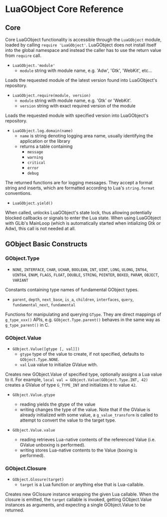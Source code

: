 # LuaGObject Core Reference

## Core

Core LuaGObject functionality is accessible through the `LuaGObject` module,
loaded by calling `require 'LuaGObject'`. LuaGObject does not install itself
into the global namespace and instead the caller has to use the return value
from `require` call.

- `LuaGObject.'module'`
    - `module` string with module name, e.g. 'Adw', 'Gtk', 'WebKit', etc...

Loads the requested module of the latest version found into LuaGObject's
repository.

- `LuaGObject.require(module, version)`
    - `module` string with module name, e.g. 'Gtk' or 'WebKit'.
    - `version` string with exact required version of the module

Loads the requested module with specified version into LuaGObject's repository.

- `LuaGObject.log.domain(name)`
    - `name` is string denoting logging area name, usually identifying
      the application or the library
    - returns a table containing
        - `message`
        - `warning`
        - `critical`
        - `error`
        - `debug`

The returned functions are for logging messages. They accept a format string and
inserts, which are formatted according to Lua's `string.format` conventions.

- `LuaGObject.yield()`

When called, unlocks LuaGObject's state lock, thus allowing potentially blocked
callbacks or signals to enter the Lua state. When using LuaGObject with GLib's
MainLoop (which is automatically started when intializing Gtk or Adw), this call
is not needed at all.

## GObject Basic Constructs

### GObject.Type

- `NONE`, `INTERFACE`, `CHAR`, `UCHAR`, `BOOLEAN`,
  `INT`, `UINT`, `LONG`, `ULONG`, `INT64`, `UINT64`,
  `ENUM`, `FLAGS`, `FLOAT`, `DOUBLE`, `STRING`,
  `POINTER`, `BOXED`, `PARAM`, `OBJECT`, `VARIANT`

Constants containing type names of fundamental GObject types.

- `parent`, `depth`, `next_base`, `is_a`, `children`, `interfaces`,
  `query`, `fundamental_next`, `fundamental`

Functions for manipulating and querying `GType`. They are direct mappings of
`g_type_xxx()` APIs, e.g. `GObject.Type.parent()` behaves in the same way as
`g_type_parent()` in C.

### GObject.Value

- `GObject.Value([gtype [, val]])`
    - `gtype` type of the value to create, if not specified, defaults
      to `GObject.Type.NONE`.
    - `val` Lua value to initialize GValue with.

Creates new GObject.Value of specified type, optionally assigns a Lua value to
it. For example, `local val = GObject.Value(GObject.Type.INT, 42)` creates a
GValue of type `G_TYPE_INT` and initializes it to value `42`.

- `GObject.Value.gtype`
    - reading yields the gtype of the value
    - writing changes the type of the value. Note that if the GValue is already
      initialized with some value, a `g_value_transform` is called to attempt to
      convert the value to the target type.

- `GObject.Value.value`
    - reading retrieves Lua-native contents of the referenced Value
      (i.e. GValue unboxing is performed).
    - writing stores Lua-native contents to the Value (boxing is
      performed).

### GObject.Closure

- `GObject.Glosure(target)`
    - `target` is a Lua function or anything else that is Lua-callable.

Creates new GClosure instance wrapping the given Lua callable. When the closure
is emitted, the `target` callable is invoked, getting GObject.Value instances as
arguments, and expecting a single GObject.Value to be returned.
